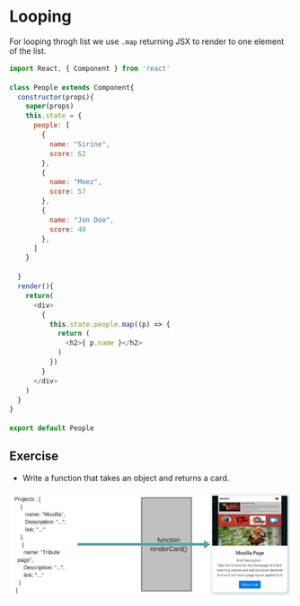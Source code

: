 # Looping

For looping throgh list we use `.map` returning JSX to render to one element of the list.

```javascript
import React, { Component } from 'react'

class People extends Component{
  constructor(props){
    super(props)
    this.state = {
      people: [
        {
          name: "Sirine",
          score: 62
        },
        {
          name: "Moez",
          score: 57
        },
        {
          name: "Jon Doe",
          score: 40
        },
      ]
    }

  }
  render(){
    return(
      <div>
        {
          this.state.people.map((p) => {
            return (
              <h2>{ p.name }</h2>
            )
          })
        }
      </div>
    )
  }
}

export default People
```

## Exercise

* Write a function that takes an object and returns a card.

![](img/looping.png)

